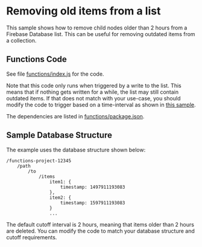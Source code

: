 # Removing old items from a list

This sample shows how to remove child nodes older than 2 hours from a Firebase Database list. This can be useful for removing outdated items from a collection.

## Functions Code

See file [functions/index.js](functions/index.js) for the code.

Note that this code only runs when triggered by a write to the list. This means that if nothing gets written for a while, the list may still contain outdated items. If that does not match with your use-case, you should modify the code to trigger based on a time-interval as shown in [this sample](../delete-unused-accounts-cron).

The dependencies are listed in [functions/package.json](functions/package.json).

## Sample Database Structure

The example uses the database structure shown below: 

```
/functions-project-12345
    /path
        /to
            /items
                item1: {
                    timestamp: 1497911193083
                },
                item2: {
                    timestamp: 1597911193083                    
                }
                ...
```

The default cutoff interval is 2 hours, meaning that items older than 2 hours are deleted. You can modify the code to match your database structure and cutoff requirements.
